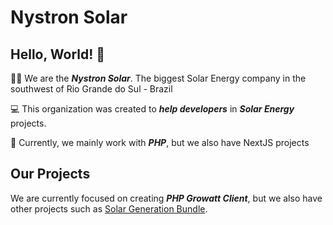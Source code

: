# Nystron Solar
## Hello, World! 👋
🙋‍♀ We are the ***Nystron Solar***. The biggest Solar Energy company in the southwest of Rio Grande do Sul - Brazil

💻 This organization was created to ***help developers*** in ***Solar Energy*** projects.

🐘 Currently, we mainly work with ***PHP***, but we also have NextJS projects

## Our Projects 
We are currently focused on creating ***PHP Growatt Client***, but we also have other projects such as [Solar Generation Bundle](https://github.com/NystronSolar/SolarGenerationBundle).
